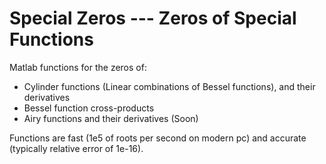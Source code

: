 # Special Zeros --- Zeros of Special Functions
Matlab functions for the zeros of:
  - Cylinder functions (Linear combinations of Bessel functions), and their derivatives
  - Bessel function cross-products 
  - Airy functions and their derivatives (Soon)

Functions are fast (1e5 of roots per second on modern pc) and accurate
(typically relative error of 1e-16).

